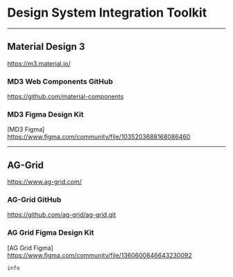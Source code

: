 # Design System Integration Toolkit

---

## Material Design 3

https://m3.material.io/

### MD3 Web Components GitHub

https://github.com/material-components

### MD3 Figma Design Kit

[MD3 Figma] https://www.figma.com/community/file/1035203688168086460

---

## AG-Grid

https://www.ag-grid.com/

### AG-Grid GitHub

https://github.com/ag-grid/ag-grid.git

### AG Grid Figma Design Kit

[AG Grid Figma] https://www.figma.com/community/file/1360600846643230092

```mermaid
info
```
